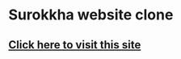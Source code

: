 # Surokkha website clone

<h2> <a href="https://sakib-75.github.io/surokkha-clone/"> Click here to visit this site </a> </h2>
